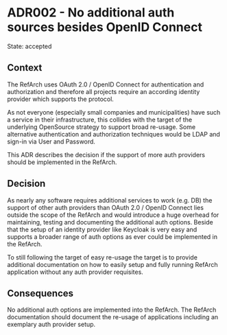 # ADR002 - No additional auth sources besides OpenID Connect

State: accepted

## Context

The RefArch uses OAuth 2.0 / OpenID Connect for authentication and authorization and therefore all projects require an
according identity provider which supports the protocol.

As not everyone (especially small companies and municipalities) have such a service in their infrastructure, this
collides with the target of the underlying OpenSource strategy to support broad re-usage. Some alternative
authentication and authorization techniques would be LDAP and sign-in via User and Password.

This ADR describes the decision if the support of more auth providers should be implemented in the RefArch.

## Decision

As nearly any software requires additional services to work (e.g. DB) the support of other auth providers than
OAuth 2.0 / OpenID Connect lies outside the scope of the RefArch and would introduce a huge overhead for maintaining,
testing and documenting the additional auth options. Beside that the setup of an identity provider like Keycloak is very
easy and supports a broader range of auth options as ever could be implemented in the RefArch.

To still following the target of easy re-usage the target is to provide additional documentation on how to easily setup
and fully running RefArch application without any auth provider requisites.

## Consequences

No additional auth options are implemented into the RefArch. The RefArch documentation should document the re-usage of
applications including an exemplary auth provider setup.
